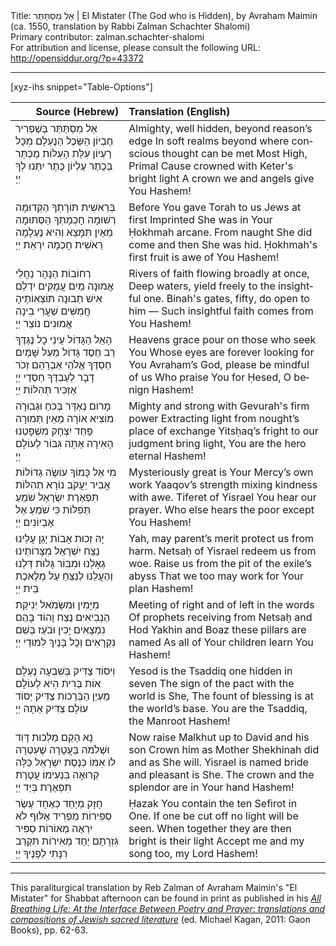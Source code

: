<html>
<head></head>
<body>
Title: אֵל מִסְתַּתֵּר | El Mistater (The God who is Hidden), by Avraham Maimin (ca. 1550, translation by Rabbi Zalman Schachter Shalomi)<br />
Primary contributor: zalman.schachter-shalomi<br />
For attribution and license, please consult the following URL: <a href="http://opensiddur.org/?p=43372">http://opensiddur.org/?p=43372</a>
<p />
<hr />

[xyz-ihs snippet="Table-Options"]<table style="margin-left: auto; margin-right: auto;" class="draggable">
<thead><tr><th id="x" style="text-align: right;">Source (Hebrew)</th><th style="text-align: left;">Translation (English)</th></tr></thead>
<tbody>
<tr><td style="vertical-align:top;">
<div class="liturgy" lang="he">
<span class="acrostic">אֵ</span>ל מִסְתַּתֵּר בְּשַׁפְרִיר חֶבְיוֹן 
הַשֵּׂכֶל הַנֶּעְלָם מִכָּל רַעְיוֹן 
עִלַּת הָעִלּוֹת מֻכְתָּר בְּכֶתֶר עֶלְיוֹן 
כֶּתֶר יִתְּנוּ לְךָ יְיָ 
</span></div></td>
 
<td style="vertical-align:top;">
<div class="english" lang="en">
Almighty, well hidden, beyond reason’s edge <span class="acrostic"> </span>
In soft realms beyond where conscious thought can be met 
Most High, Primal Cause crowned with Keter's bright light 
A crown we and angels give You Hashem!
</div></td></tr>


<tr><td style="vertical-align:top;">
<div class="liturgy" lang="he">
<span class="acrostic">בְּ</span>רֵאשִׁית תּוֹרָתְךָ הַקְּדוּמָה 
רְשׁוּמָה חָכְמָתְךָ הַסְּתוּמָה 
מֵאַיִן תִּמָּצֵא וְהִיא נֶעְלָמָה 
רֵאשִׁית חָכְמָה יִרְאַת יְיָ 
</span></div></td>
 
<td style="vertical-align:top;">
<div class="english" lang="en">
Before You gave Torah to us Jews at first <span class="acrostic"> </span>
Imprinted She was in Your Ḥokhmah arcane.
From naught She did come and then She was hid. 
Ḥokhmah's first fruit is awe of You Hashem!
</div></td></tr>


<tr><td style="vertical-align:top;">
<div class="liturgy" lang="he">
<span class="acrostic">רְ</span>חוֹבוֹת הַנָּהָר נַחֲלֵי אֱמוּנָה 
מַיִם עֲמֻקִּים יִדְלֵם אִישׁ תְּבוּנָה 
תּוֹצְאוֹתֶיהָ חֲמִשִּׁים שַׁעֲרֵי בִינָה 
אֱמוּנִים נוֹצֵר יְיָ 
</span></div></td>
 
<td style="vertical-align:top;">
<div class="english" lang="en">
Rivers of faith flowing broadly at once, <span class="acrostic"> </span>
Deep waters, yield freely to the insightful one. 
Binah's gates, fifty, do open to him —
Such insightful faith comes from You Hashem!
</div></td></tr>


<tr><td style="vertical-align:top;">
<div class="liturgy" lang="he">
<span class="acrostic">הָ</span>אֵל הַגָּדוֹל עֵינֵי כָל נֶגְדֶּךָ 
רַב חֶסֶד גָּדוֹל מֵעַל שָּׁמַיִם חַסְדֶּךָ 
אֱלֹהֵי אַבְרָהָם זְכֹר דָבָר לְעַבְדֶּךָ 
חַסְדֵי יְיָ אַזְכִּיר תְּהִלּוֹת יְיָ 
</span></div></td>
 
<td style="vertical-align:top;">
<div class="english" lang="en">
Heavens grace pour on those who seek You <span class="acrostic"> </span>
Whose eyes are forever looking for You 
Avraham’s God, please be mindful of us
Who praise You for Ḥesed, O benign Hashem! 
</div></td></tr>


<tr><td style="vertical-align:top;">
<div class="liturgy" lang="he">
<span class="acrostic">מָ</span>רוֹם נֶאְדָּר בְּכֹחַ וּגְבוּרָה 
מוֹצִיא אוֹרָה מֵאֵין תְּמוּרָה 
פַּחַד יִצְחָק מִשְׁפָּטֵנוּ הָאִירָה 
אַתָּה גִּבּוֹר לְעוֹלָם יְיָ 
</span></div></td>
 
<td style="vertical-align:top;">
<div class="english" lang="en">
Mighty and strong with Gevurah's firm power <span class="acrostic"> </span>
Extracting light from nought’s place of exchange 
Yitsḥaq’s fright to our judgment bring light,
You are the hero eternal Hashem!
</div></td></tr>


<tr><td style="vertical-align:top;">
<div class="liturgy" lang="he">
<span class="acrostic">מִ</span>י אֵל כָּמוֹךָ עוֹשֶׂה גְדוֹלוֹת 
אֲבִיר יַעֲקֹב נוֹרָא תְהִלּוֹת 
תִּפְאֶרֶת יִשְׂרָאֵל שֹׁמֵעַ תְּפִלּוֹת 
כִּי שֹׁמֵעַ אֶל אֶבְיוֹנִים יְיָ 
</span></div></td>
 
<td style="vertical-align:top;">
<div class="english" lang="en">
Mysteriously great is Your Mercy’s own work <span class="acrostic"> </span>
Yaaqov’s strength mixing kindness with awe.
Tiferet of Yisrael You hear our prayer.
Who else hears the poor except You Hashem!
</div></td></tr>


<tr><td style="vertical-align:top;">
<div class="liturgy" lang="he">
<span class="acrostic">יָ</span>הּ זְכוּת אָבוֹת יָגֵן עָלֵינוּ 
נֵצַח יִשְׁרָאֵל מִצָּרוֹתֵינוּ גְאָלֵנוּ 
וּמִבּוֹר גָּלוּת דְּלֵנוּ וְהַעֲלֵנוּ 
לְנַצֵּחַ עַל מְלֶאכֶת בֵּית יְיָ 
</span></div></td>
 
<td style="vertical-align:top;">
<div class="english" lang="en">
Yah, may parent’s merit protect us from harm. <span class="acrostic"> </span>
Netsaḥ of Yisrael redeem us from woe.
Raise us from the pit of the exile’s abyss 
That we too may work for Your plan Hashem!
</div></td></tr>


<tr><td style="vertical-align:top;">
<div class="liturgy" lang="he">
<span class="acrostic">מִ</span>יָּמִין וּמִשְּׂמֹאל יְנִיקַת הַנְבִיאִים 
נֶצַח וָהוֹד בָּהֶם נִמְצָאִים 
יָכִין וּבֹעַז בְּשֵׁם נִקְרָאִים 
וְכָל בָּנַיִךְ לִמּוּדֵי יְיָ 
</span></div></td>
 
<td style="vertical-align:top;">
<div class="english" lang="en">
Meeting of right and of left in the words <span class="acrostic"> </span>
Of prophets receiving from Netsaḥ and Hod 
Yakhin and Boaz these pillars are named 
As all of Your children learn You Hashem!
</div></td></tr>


<tr><td style="vertical-align:top;">
<div class="liturgy" lang="he">
<span class="acrostic">וִ</span>יסוֹד צַדִּיק בְּשִׁבְעָה נֶעְלָם 
אוֹת בְּרִית הִיא לְעוֹלָם 
מַעְיַן הַבְּרָכוֹת צַדִּיק יְסוֹד עוֹלָם 
צַדִּיק אַתָּה יְיָ 
</span></div></td>
 
<td style="vertical-align:top;">
<div class="english" lang="en">
Yesod is the Tsaddiq one hidden in seven <span class="acrostic"> </span>
The sign of the pact with the world is She,
The fount of blessing is at the world’s base.
You are the Tsaddiq, the Manroot Hashem!
</div></td></tr>


<tr><td style="vertical-align:top;">
<div class="liturgy" lang="he">
<span class="acrostic">נָ</span>א הָקֵם מַלְכוּת 
דָּוִד וּשְׁלֹמֹה 
בַּעֲטָרָה שֶׁעִטְּרָה לוֹ אִמּוֹ 
כְּנֶסֶת יִשְׂרָאֵל  
כַּלָּה קְרוּאָה בִּנְעִימוֹ
עֲטֶרֶת תִּפְאֶרֶת בְּיַד יְיָ 
</span></div></td>
 
<td style="vertical-align:top;">
<div class="english" lang="en">
Now raise Malkhut up to David and his son <span class="acrostic"> </span>
Crown him as Mother Shekhinah did and as She will.
Yisrael is named bride and pleasant is She.
The crown and the splendor are in Your hand Hashem!
</div></td></tr>


<tr><td style="vertical-align:top;">
<div class="liturgy" lang="he">
<span class="acrostic">חָזָק</span> מְיַחֵד כְּאֶחָד 
עֶשֶׂר סְפִירוֹת 
מַפְרִיד אַלּוּף לֹא יִרְאֶה מְאוֹרוֹת 
סַפִּיר גִּזְרָתָם יַחַד מְאִירוֹת 
תִּקְרַב רִנָּתִי לְפָנֶיךָ יְיָ
</span></div></td>
 
<td style="vertical-align:top;">
<div class="english" lang="en">
Ḥazak You contain the ten Sefirot in One. <span class="acrostic"> </span>
If one be cut off no light will be seen.
When together they are then bright is their light 
Accept me and my song too, my Lord Hashem!
</div></td></tr>
</tbody></table>

<hr />

This paraliturgical translation by Reb Zalman of Avraham Maimin's "El Mistater" for Shabbat afternoon can be found in print as published in his <em><a href="https://gaonbooks.com/AllBreathingLife.html">All Breathing Life: At the Interface Between Poetry and Prayer: translations and compositions of Jewish sacred literature</a></em> (ed. Michael Kagan, 2011: Gaon Books), pp. 62-63. 

&nbsp;
</body>
</html>